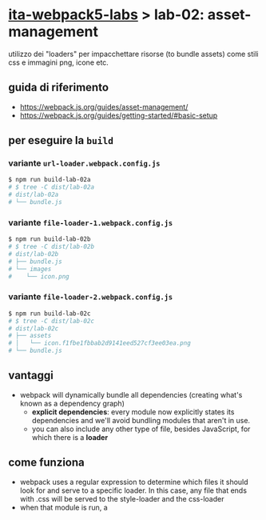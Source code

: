 # [ita-webpack5-labs](https://github.com/rondinif/ita-webpack5-labs) > **lab-02**: asset-management
utilizzo dei "loaders" per impacchettare risorse (to bundle assets) come stili css e immagini png, icone etc.

## guida di riferimento
- https://webpack.js.org/guides/asset-management/
- https://webpack.js.org/guides/getting-started/#basic-setup
## per eseguire la `build`
### variante `url-loader.webpack.config.js`
``` bash
$ npm run build-lab-02a
# $ tree -C dist/lab-02a
# dist/lab-02a
# └── bundle.js
```
### variante `file-loader-1.webpack.config.js`
``` bash
$ npm run build-lab-02b
# $ tree -C dist/lab-02b
# dist/lab-02b
# ├── bundle.js
# └── images
#    └── icon.png
```
### variante `file-loader-2.webpack.config.js`
``` bash
$ npm run build-lab-02c
# $ tree -C dist/lab-02c
# dist/lab-02c
# ├── assets
# │   └── icon.f1fbe1fbbab2d9141eed527cf3ee03ea.png
# └── bundle.js
```

## vantaggi
- webpack will dynamically bundle all dependencies (creating what's known as a dependency graph)
    - **explicit dependencies**: every module now explicitly states its dependencies and we'll avoid bundling modules that aren't in use.
    - you can also include any other type of file, besides JavaScript, for which there is a **loader**
## come funziona
- webpack uses a regular expression to determine which files it should look for and serve to a specific loader. In this case, any file that ends with .css will be served to the style-loader and the css-loader
- when that module is run, a <style> tag with the stringified css will be inserted into the <head> of your html file
- Using the `file-loader` we can easily incorporate those in our system images a
like backgrounds and icons :
- when you `import MyImage from './my-image.png'`, that image will be processed and added to your output directory and the `MyImage` variable will contain the final `url` of that image after processing

## riferimenti 
- https://github.com/webpack-contrib/file-loader